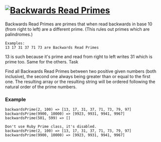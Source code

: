 # [![Backwards Read Primes](https://www.codewars.com/kata/backwards-read-primes)](https://www.codewars.com/kata/backwards-read-primes)


Backwards Read Primes are primes that when read backwards in base 10 (from right to left) are a different prime. (This rules out primes which are palindromes.)
```
Examples:
13 17 31 37 71 73 are Backwards Read Primes
```
13 is such because it's prime and read from right to left writes 31 which is prime too. Same for the others.
Task

Find all Backwards Read Primes between two positive given numbers (both inclusive), the second one always being greater than or equal to the first one. The resulting array or the resulting string will be ordered following the natural order of the prime numbers.

### Example
```
backwardsPrime(2, 100) => [13, 17, 31, 37, 71, 73, 79, 97] backwardsPrime(9900, 10000) => [9923, 9931, 9941, 9967] backwardsPrime(501, 599) => []
```
```
Don't use Ruby Prime class, it's disabled.
backwardsPrime(2, 100) => [13, 17, 31, 37, 71, 73, 79, 97] 
backwardsPrime(9900, 10000) => [9923, 9931, 9941, 9967]
```